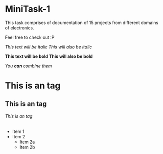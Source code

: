 # MiniTask-1
This task comprises of documentation of 15 projects from different domains of electronics.

Feel free to check out :P

*This text will be italic*
_This will also be italic_

**This text will be bold**
__This will also be bold__

_You __can__ combine them_

# This is an  tag
## This is an tag
###### This is an tag

* Item 1
* Item 2
  * Item 2a
  * Item 2b
